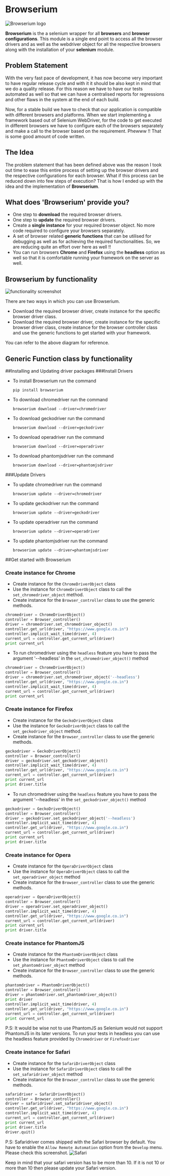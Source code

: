 # Browserium

![Browserium logo](https://farm2.staticflickr.com/1742/41852028144_642310d9b6_m.jpg)

**Browserium** is the a selenium wrapper for all **browsers** and **browser configurations**. This module is a single end point to access all the browser drivers and as well as the webdriver object for all the respective browsers along with the installation of your **selenium** module.

## Problem Statement
With the very fast pace of development, it has now become very important to have regular release cycle and with it it should be also kept in mind that we do a quality release. For this reason we have to have our tests automated as well so that we can have a centralised reports for regressions and other flaws in the system at the end of each build.

Now, for a stable build we have to check that our application is compatible with different browsers and platforms. When we start implementing a framework based out of Selenium WebDriver, for the code to get executed in different browsers we have to configure each of the browsers separately and make a call to the browser based on the requirement. Phewww !! That is some good amount of code written.

## The Idea
The problem statement that has been defined above was the reason I took out time to ease this entire process of setting up the browser drivers and the respective configurations for each browser. What if this process can be reduced down into few steps of execution? That is how I ended up with the idea and the implementation of **Browserium**.

## What does 'Browserium' provide you?
* One step to **download** the required browser drivers.
* One step to **update** the required browser drivers.
* Create a **single instance** for your required browser object. No more code required to configure your browsers separately.
* A set of browser related **generic functions** that can be utilised for debugging as well as for achieving the required functionalities. So, we are reducing quite an effort over here as well !!
* You can run browsers **Chrome** and **Firefox** using the **headless** option as well so that it is comfortable running your framework on the server as well.

## Browserium by functionality
![functionality screenshot](https://farm2.staticflickr.com/1750/41853754714_971a727962.jpg)

There are two ways in which you can use Browserium.

* Download the required browser driver, create instance for the specific browser driver class.
* Download the required browser driver, create instance for the specific browser driver class, create instance for the browser controller class and use the generic functions to get started with your framework.

You can refer to the above diagram for reference.

## Generic Function class by functionality

##Installing and Updating driver packages
###Install Drivers
* To install Browserium run the command

	```pip install browserium```

* To download chromedriver run the command

	```browserium download --driver=chromedriver```

* To download geckodriver run the command

	```browserium download --driver=geckodriver```

* To download operadriver run the command

	```browserium download --driver=operadriver```

* To download phantomjsdriver run the command

	```browserium download --driver=phantomjsdriver```

###Update Drivers
* To update chromedriver run the command

	```browserium update --driver=chromedriver```

* To update geckodriver run the command

	```browserium update --driver=geckodriver```

* To update operadriver run the command

	```browserium update --driver=operadriver```

* To update phantomjsdriver run the command

	```browserium update --driver=phantomjsdriver```

##Get started with Browserium
### Create instance for Chrome
* Create instance for the `ChromeDriverObject` class
* Use the instance for `ChromeDriverObject` class to call the `set_chromedriver_object` method.
* Create instance for the `Browser_controller` class to use the generic methods.

```python
chromedriver = ChromeDriverObject()
controller = Browser_controller()
driver = chromedriver.set_chromedriver_object()
controller.get_url(driver, "https://www.google.co.in")
controller.implicit_wait_time(driver, 4)
current_url = controller.get_current_url(driver)
print current_url
```
* To run chromedriver using the `headless` feature you have to pass the argument '--headless' in the `set_chromedriver_object()` method

```python
chromedriver = ChromeDriverObject()
controller = Browser_controller()
driver = chromedriver.set_chromedriver_object('--headless')
controller.get_url(driver, "https://www.google.co.in")
controller.implicit_wait_time(driver, 4)
current_url = controller.get_current_url(driver)
print current_url
```

### Create instance for Firefox
* Create instance for the `GeckoDriverObject` class
* Use the instance for `GeckoDriverObject` class to call the `set_geckodriver_object` method.
* Create instance for the `Browser_controller` class to use the generic methods.

```python
geckodriver = GeckoDriverObject()
controller = Browser_controller()
driver = geckodriver.set_geckodriver_object()
controller.implicit_wait_time(driver, 4)
controller.get_url(driver, "https://www.google.co.in")
current_url = controller.get_current_url(driver)
print current_url
print driver.title
```
* To run chromedriver using the `headless` feature you have to pass the argument '--headless' in the `set_geckodriver_object()` method

```python
geckodriver = GeckoDriverObject()
controller = Browser_controller()
driver = geckodriver.set_geckodriver_object('--headless')
controller.implicit_wait_time(driver, 4)
controller.get_url(driver, "https://www.google.co.in")
current_url = controller.get_current_url(driver)
print current_url
print driver.title
```

### Create instance for Opera
* Create instance for the `OperaDriverObject` class
* Use the instance for `OperaDriverObject` class to call the `set_operadriver_object` method
* Create instance for the `Browser_controller` class to use the generic methods.

```python
operadriver = OperaDriverObject()
controller = Browser_controller()
driver = operadriver.set_operadriver_object()
controller.implicit_wait_time(driver, 4)
controller.get_url(driver, "https://www.google.co.in")
current_url = controller.get_current_url(driver)
print current_url
print driver.title
```

### Create instance for PhantomJS
* Create instance for the `PhantomDriverObject` class
* Use the instance for `PhantomDriverObject` class to call the `set_phantomdriver_object` method
* Create instance for the `Browser_controller` class to use the generic methods.

```python
phantomdriver = PhantomDriverObject()
controller = Browser_controller()
driver = phantomdriver.set_phantomdriver_object()
print driver
controller.implicit_wait_time(driver, 4)
controller.get_url(driver, "https://www.google.co.in")
current_url = controller.get_current_url(driver)
print current_url
```
P.S: It would be wise not to use PhantomJS as Selenium would not support PhantomJS in its later versions. To run your tests in headless you can use the headless feature provided by `Chromedriver` or `Firefoxdriver`

### Create instance for Safari
* Create instance for the `SafariDriverObject` class
* Use the instance for `SafariDriverObject` class to call the `set_safaridriver_object` method
* Create instance for the `Browser_controller` class to use the generic methods.

```python
safaridriver = SafariDriverObject()
controller = Browser_controller()
driver = safaridriver.set_safaridriver_object()
controller.get_url(driver, "https://www.google.co.in")
controller.implicit_wait_time(driver, 4)
current_url = controller.get_current_url(driver)
print current_url
print driver.title
driver.quit()
```
P.S: Safaridriver comes shipped with the Safari browser by default. You have to enable the `Allow Remote Automation` option from the `Develop` menu. Please check this screenshot.
![Safari](https://farm2.staticflickr.com/1738/28757957868_38fff165d4.jpg)

Keep in mind that your safari version has to be more than 10. If it is not 10 or more than 10 then please update your Safari version.

